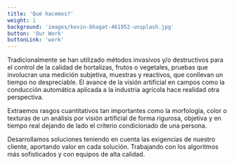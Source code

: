 ```yaml
---
title: 'Qué hacemos?'
weight: 1
background: 'images/kevin-bhagat-461952-unsplash.jpg'
button: 'Our Work'
buttonLink: 'work'
---
```


Tradicionalmente se han utilizado métodos invasivos y/o destructivos para el control de la calidad de hortalizas, frutos o  vegetales, pruebas que involucran una medición subjetiva, muestras y reactivos, que conllevan un tiempo no despreciable. El avance de la visión artificial en campos como la conducción automática aplicada a la industria agrícola hace realidad otra perspectiva. 

Extraemos rasgos cuantitativos tan importantes como la morfología, color o texturas de un análisis por visión artificial de forma rigurosa, objetiva y en tiempo real dejando de lado el criterio condicionado de una persona.

Desarrollamos soluciones teniendo en cuenta las exigencias de nuestro cliente, aportando valor en cada solución. Trabajando con los algoritmos más sofisticados y con equipos de alta calidad.
